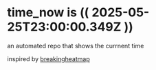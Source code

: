 # time_now is (( 2025-05-25T23:00:00.349Z ))

an automated repo that shows the currnent time

inspired by [breakingheatmap](https://github.com/breakingheatmap/breakingheatmap)